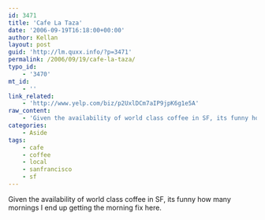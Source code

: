 ```yaml
---
id: 3471
title: 'Cafe La Taza'
date: '2006-09-19T16:18:00+00:00'
author: Kellan
layout: post
guid: 'http://lm.quxx.info/?p=3471'
permalink: /2006/09/19/cafe-la-taza/
typo_id:
    - '3470'
mt_id:
    - ''
link_related:
    - 'http://www.yelp.com/biz/p2UxlDCm7aIP9jpK6g1e5A'
raw_content:
    - 'Given the availability of world class coffee in SF, its funny how many mornings I end up getting the morning fix here.'
categories:
    - Aside
tags:
    - cafe
    - coffee
    - local
    - sanfrancisco
    - sf
---
```


Given the availability of world class coffee in SF, its funny how many mornings I end up getting the morning fix here.
